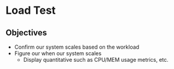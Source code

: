 # Load Test

## Objectives

- Confirm our system scales based on the workload
- Figure our when our system scales
    - Display quantitative such as CPU/MEM usage metrics, etc.
